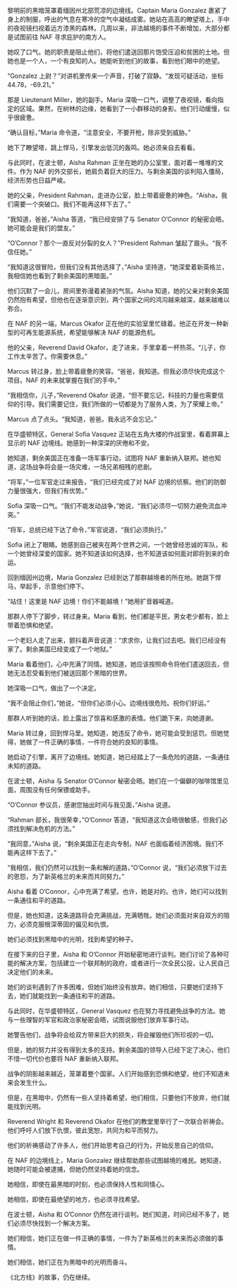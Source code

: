 黎明前的黑暗笼罩着缅因州北部荒凉的边境线。Captain Maria Gonzalez 裹紧了身上的制服，呼出的气息在寒冷的空气中凝结成雾。她站在高高的瞭望塔上，手中的夜视镜扫视着远方漆黑的森林。几周以来，非法越境的事件不断增加，大部分都是试图前往 NAF 寻求庇护的南方人。

她叹了口气。她的职责是阻止他们，将他们遣送回那片饱受压迫和贫困的土地。但她也是一个人，一个有良知的人。她能听到他们的故事，看到他们眼中的绝望。

“Gonzalez 上尉？”对讲机里传来一个声音，打破了寂静。“发现可疑活动，坐标 44.78，-69.21。”

那是 Lieutenant Miller，她的副手。Maria 深吸一口气，调整了夜视镜，看向指定的区域。果然，在树林的边缘，她看到了一小群移动的身影。他们行动缓慢，似乎很疲惫。

“确认目标，”Maria 命令道，“注意安全，不要开枪，除非受到威胁。”

她下了瞭望塔，跳上悍马，引擎发出低沉的轰鸣。她必须亲自去看看。

与此同时，在波士顿，Aisha Rahman 正坐在她的办公室里，面对着一堆堆的文件。作为 NAF 的外交部长，她肩负着巨大的压力。与剩余美国的谈判陷入僵局，经济形势也日益严峻。

她的父亲，President Rahman，走进办公室，脸上带着疲惫的神色。“Aisha，我们需要一个突破口。我们不能再这样下去了。”

“我知道，爸爸，”Aisha 答道，“我已经安排了与 Senator O’Connor 的秘密会晤。她可能会是我们的盟友。”

“O’Connor？那个一直反对分裂的女人？”President Rahman 皱起了眉头。“我不信任她。”

“我知道这很冒险，但我们没有其他选择了，”Aisha 坚持道，“她深爱着新英格兰，我相信她也看到了剩余美国的黑暗面。”

他们沉默了一会儿，房间里弥漫着紧张的气氛。Aisha 知道，她的父亲对剩余美国仍然抱有希望，但他也在逐渐意识到，两个国家之间的鸿沟越来越深，越来越难以弥合。

在 NAF 的另一端，Marcus Okafor 正在他的实验室里忙碌着。他正在开发一种新型的可再生能源系统，希望能够解决 NAF 的能源危机。

他的父亲，Reverend David Okafor，走了进来，手里拿着一杯热茶。“儿子，你工作太辛苦了。你需要休息。”

Marcus 转过身，脸上带着疲惫的笑容。“爸爸，我知道。但我必须尽快完成这个项目。NAF 的未来就掌握在我们的手中。”

“我相信你，儿子，”Reverend Okafor 说道，“但不要忘记，科技的力量也需要信仰的引导。我们需要记住，我们所做的一切都是为了服务人类，为了荣耀上帝。”

Marcus 点了点头。“我知道，爸爸。我永远不会忘记。”

在华盛顿特区，General Sofia Vasquez 正站在五角大楼的作战室里，看着屏幕上显示的 NAF 边境线。她感到一种深深的厌倦和不安。

她知道，剩余美国正在准备一场军事行动，试图将 NAF 重新纳入联邦。她也知道，这场战争将会是一场灾难，一场兄弟相残的悲剧。

“将军，”一位军官走过来报告，“我们已经完成了对 NAF 边境的侦察。他们的防御力量很强大，但我们有优势。”

Sofia 深吸一口气。“我们不能发动战争，”她说，“我们必须尽一切努力避免流血冲突。”

“将军，总统已经下达了命令，”军官说道，“我们必须执行。”

Sofia 闭上了眼睛。她感到自己被夹在两个世界之间，一个她曾经忠诚的军队，和一个她曾经深爱的国家。她不知道该如何选择，也不知道该如何面对即将到来的命运。

回到缅因州边境，Maria Gonzalez 已经到达了那群越境者的所在地。她跳下悍马，举起手，示意他们停下。

“站住！这里是 NAF 边境！你们不能越境！”她用扩音器喊道。

那群人停下了脚步，转过身来。Maria 看到，他们都是平民，男女老少都有，脸上带着恐惧和绝望。

一个老妇人走了出来，颤抖着声音说道：“求求你，让我们过去吧。我们已经没有家了。剩余美国已经变成了一个地狱。”

Maria 看着他们，心中充满了同情。她知道，她应该按照命令将他们遣送回去，但她无法忍受看到他们被送回那个黑暗的世界。

她深吸一口气，做出了一个决定。

“我不会阻止你们，”她说，“但你们必须小心。边境线很危险。祝你们好运。”

那群人听到她的话，脸上露出了惊喜和感激的表情。他们跪下来，向她道谢。

Maria 转过身，回到悍马里。她知道，她违反了命令，她可能会受到惩罚。但她觉得，她做了一件正确的事情，一件符合她的良知的事情。

她启动了引擎，离开了边境线。她知道，她已经踏上了一条危险的道路，一条通往未知的道路。

在波士顿，Aisha 与 Senator O’Connor 秘密会晤。她们在一个偏僻的咖啡馆里见面，周围没有任何保镖或助手。

“O’Connor 参议员，感谢您抽出时间与我见面，”Aisha 说道。

“Rahman 部长，我很荣幸，”O’Connor 答道，“我知道这次会晤很敏感，但我们必须找到解决危机的方法。”

“我同意，”Aisha 说，“剩余美国正在走向专制，NAF 也面临着经济困境。我们不能再这样下去了。”

“我相信，我们仍然可以找到一条和解的道路，”O’Connor 说，“我们必须放下过去的恩怨，为了新英格兰的未来而共同努力。”

Aisha 看着 O’Connor，心中充满了希望。也许，她是对的。也许，她们可以找到一条通往和平的道路。

但是，她也知道，这条道路将会充满挑战，充满牺牲。她们必须面对来自双方的阻力，必须克服根深蒂固的偏见和仇恨。

她们必须找到黑暗中的光明，找到希望的种子。

在接下来的日子里，Aisha 和 O’Connor 开始秘密地进行谈判。她们讨论了各种可能的解决方案，包括建立一个联邦制的政府，或者进行一次全民公投，让人民自己决定他们的未来。

她们的谈判遇到了许多困难，但她们始终没有放弃。她们相信，只要她们坚持下去，她们就能找到一条通往和平的道路。

与此同时，在华盛顿特区，General Vasquez 也在努力寻找避免战争的方法。她与一些理智的军官和政治家秘密会晤，试图说服他们放弃军事行动。

她警告他们，战争将会给双方带来巨大的损失，将会摧毁他们所珍视的一切。

但是，她的努力并没有得到太多的支持。剩余美国的领导人已经下定了决心，他们不惜一切代价也要将 NAF 重新纳入联邦。

战争的阴影越来越近，笼罩着整个国家。人们开始感到恐惧和绝望，他们不知道未来会发生什么。

但是，在黑暗中，仍然有一些人坚持着希望，他们相信，只要他们不放弃，他们就能找到光明。

Reverend Wright 和 Reverend Okafor 在他们的教堂里举行了一次联合祈祷会。他们呼吁人们放下仇恨，彼此宽恕，共同为和平而努力。

他们的祈祷感动了许多人，他们开始思考自己的行为，开始反思自己的信仰。

在 NAF 的边境线上，Maria Gonzalez 继续帮助那些试图越境的难民。她知道，她随时可能会被逮捕，但她仍然坚持着她的信念。

她相信，即使在最黑暗的时刻，也必须保持人性和同情心。

她相信，即使在最绝望的地方，也必须寻找希望。

在波士顿，Aisha 和 O’Connor 仍然在进行谈判。她们知道，时间已经不多了，她们必须尽快找到一个解决方案。

她们相信，她们正在做一件正确的事情，一件为了新英格兰的未来而必须做的事情。

她们相信，她们正在为黑暗中的光明而奋斗。

《北方线》的故事，仍在继续。